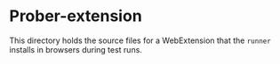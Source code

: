 # Prober-extension

This directory holds the source files for a WebExtension that the `runner` installs in browsers during test runs.